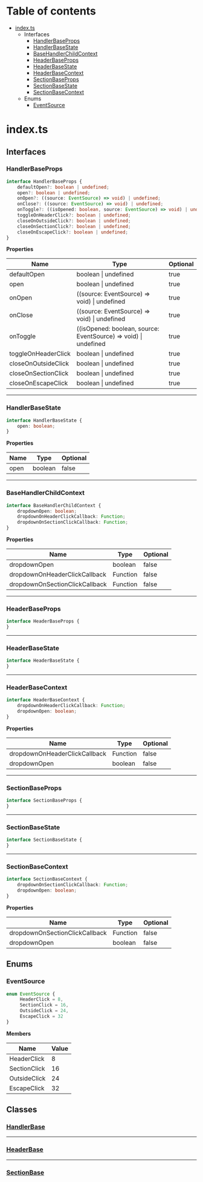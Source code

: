 # Table of contents

* [index.ts][SourceFile-0]
    * Interfaces
        * [HandlerBaseProps][InterfaceDeclaration-0]
        * [HandlerBaseState][InterfaceDeclaration-1]
        * [BaseHandlerChildContext][InterfaceDeclaration-2]
        * [HeaderBaseProps][InterfaceDeclaration-3]
        * [HeaderBaseState][InterfaceDeclaration-4]
        * [HeaderBaseContext][InterfaceDeclaration-5]
        * [SectionBaseProps][InterfaceDeclaration-6]
        * [SectionBaseState][InterfaceDeclaration-7]
        * [SectionBaseContext][InterfaceDeclaration-8]
    * Enums
        * [EventSource][EnumDeclaration-0]

# index.ts

## Interfaces

### HandlerBaseProps

```typescript
interface HandlerBaseProps {
    defaultOpen?: boolean | undefined;
    open?: boolean | undefined;
    onOpen?: ((source: EventSource) => void) | undefined;
    onClose?: ((source: EventSource) => void) | undefined;
    onToggle?: ((isOpened: boolean, source: EventSource) => void) | undefined;
    toggleOnHeaderClick?: boolean | undefined;
    closeOnOutsideClick?: boolean | undefined;
    closeOnSectionClick?: boolean | undefined;
    closeOnEscapeClick?: boolean | undefined;
}
```

**Properties**

| Name                | Type                                                                | Optional |
| ------------------- | ------------------------------------------------------------------- | -------- |
| defaultOpen         | boolean &#124; undefined                                            | true     |
| open                | boolean &#124; undefined                                            | true     |
| onOpen              | ((source: EventSource) => void) &#124; undefined                    | true     |
| onClose             | ((source: EventSource) => void) &#124; undefined                    | true     |
| onToggle            | ((isOpened: boolean, source: EventSource) => void) &#124; undefined | true     |
| toggleOnHeaderClick | boolean &#124; undefined                                            | true     |
| closeOnOutsideClick | boolean &#124; undefined                                            | true     |
| closeOnSectionClick | boolean &#124; undefined                                            | true     |
| closeOnEscapeClick  | boolean &#124; undefined                                            | true     |

----------

### HandlerBaseState

```typescript
interface HandlerBaseState {
    open: boolean;
}
```

**Properties**

| Name | Type    | Optional |
| ---- | ------- | -------- |
| open | boolean | false    |

----------

### BaseHandlerChildContext

```typescript
interface BaseHandlerChildContext {
    dropdownOpen: boolean;
    dropdownOnHeaderClickCallback: Function;
    dropdownOnSectionClickCallback: Function;
}
```

**Properties**

| Name                           | Type     | Optional |
| ------------------------------ | -------- | -------- |
| dropdownOpen                   | boolean  | false    |
| dropdownOnHeaderClickCallback  | Function | false    |
| dropdownOnSectionClickCallback | Function | false    |

----------

### HeaderBaseProps

```typescript
interface HeaderBaseProps {
}
```

----------

### HeaderBaseState

```typescript
interface HeaderBaseState {
}
```

----------

### HeaderBaseContext

```typescript
interface HeaderBaseContext {
    dropdownOnHeaderClickCallback: Function;
    dropdownOpen: boolean;
}
```

**Properties**

| Name                          | Type     | Optional |
| ----------------------------- | -------- | -------- |
| dropdownOnHeaderClickCallback | Function | false    |
| dropdownOpen                  | boolean  | false    |

----------

### SectionBaseProps

```typescript
interface SectionBaseProps {
}
```

----------

### SectionBaseState

```typescript
interface SectionBaseState {
}
```

----------

### SectionBaseContext

```typescript
interface SectionBaseContext {
    dropdownOnSectionClickCallback: Function;
    dropdownOpen: boolean;
}
```

**Properties**

| Name                           | Type     | Optional |
| ------------------------------ | -------- | -------- |
| dropdownOnSectionClickCallback | Function | false    |
| dropdownOpen                   | boolean  | false    |

## Enums

### EventSource


```typescript
enum EventSource {
     HeaderClick = 8,
     SectionClick = 16,
     OutsideClick = 24,
     EscapeClick = 32
}
```

**Members**

| Name         | Value |
| ------------ | ----- |
| HeaderClick  | 8     |
| SectionClick | 16    |
| OutsideClick | 24    |
| EscapeClick  | 32    |

## Classes

### [HandlerBase][ClassDeclaration-0]


----------

### [HeaderBase][ClassDeclaration-1]


----------

### [SectionBase][ClassDeclaration-2]


[SourceFile-0]: index.md#indexts
[InterfaceDeclaration-0]: index.md#handlerbaseprops
[InterfaceDeclaration-1]: index.md#handlerbasestate
[InterfaceDeclaration-2]: index.md#basehandlerchildcontext
[InterfaceDeclaration-3]: index.md#headerbaseprops
[InterfaceDeclaration-4]: index.md#headerbasestate
[InterfaceDeclaration-5]: index.md#headerbasecontext
[InterfaceDeclaration-6]: index.md#sectionbaseprops
[InterfaceDeclaration-7]: index.md#sectionbasestate
[InterfaceDeclaration-8]: index.md#sectionbasecontext
[EnumDeclaration-0]: index.md#eventsource
[ClassDeclaration-0]: index/handlerbase.md#handlerbase
[ClassDeclaration-1]: index/headerbase.md#headerbase
[ClassDeclaration-2]: index/sectionbase.md#sectionbase